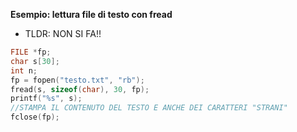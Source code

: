 **Esempio: lettura file di testo con fread**

- TLDR: NON SI FA!!

```c
FILE *fp;
char s[30];
int n;
fp = fopen("testo.txt", "rb");
fread(s, sizeof(char), 30, fp);
printf("%s", s);
//STAMPA IL CONTENUTO DEL TESTO E ANCHE DEI CARATTERI "STRANI"
fclose(fp);
```

